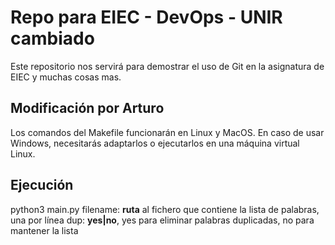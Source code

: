 # Repo para EIEC - DevOps - UNIR cambiado

Este repositorio nos servirá para demostrar el uso de Git en la asignatura de EIEC y muchas cosas mas.

Modificación por Arturo
---

Los comandos del Makefile funcionarán en Linux y MacOS. En caso de usar Windows, necesitarás adaptarlos o ejecutarlos en una máquina virtual Linux.

## Ejecución

python3 main.py <filename> <dup>
  filename: **ruta** al fichero que contiene la lista de palabras, una por línea
  dup: **yes|no**, yes para eliminar palabras duplicadas, no para mantener la lista
